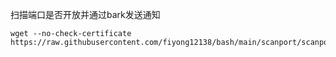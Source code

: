 扫描端口是否开放并通过bark发送通知
```
wget --no-check-certificate https://raw.githubusercontent.com/fiyong12138/bash/main/scanport/scanport.sh
```

